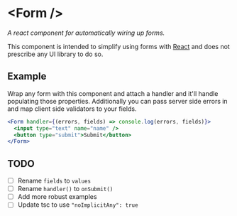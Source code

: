 
# &lt;Form /&gt;

_A react component for automatically wiring up forms._

This component is intended to simplify using forms with [React](https://reactjs.org) and does not prescribe any UI library to do so.

## Example

Wrap any form with this component and attach a handler and it'll handle populating those properties. Additionally you can pass server side errors in and map client side validators to your fields.

```jsx
<Form handler={(errors, fields) => console.log(errors, fields)}>
  <input type="text" name="name" />
  <button type="submit">Submit</button>
</Form>
```

## TODO

- [ ] Rename `fields` to `values`
- [ ] Rename `handler()` to `onSubmit()`
- [ ] Add more robust examples
- [ ] Update tsc to use `"noImplicitAny": true `
